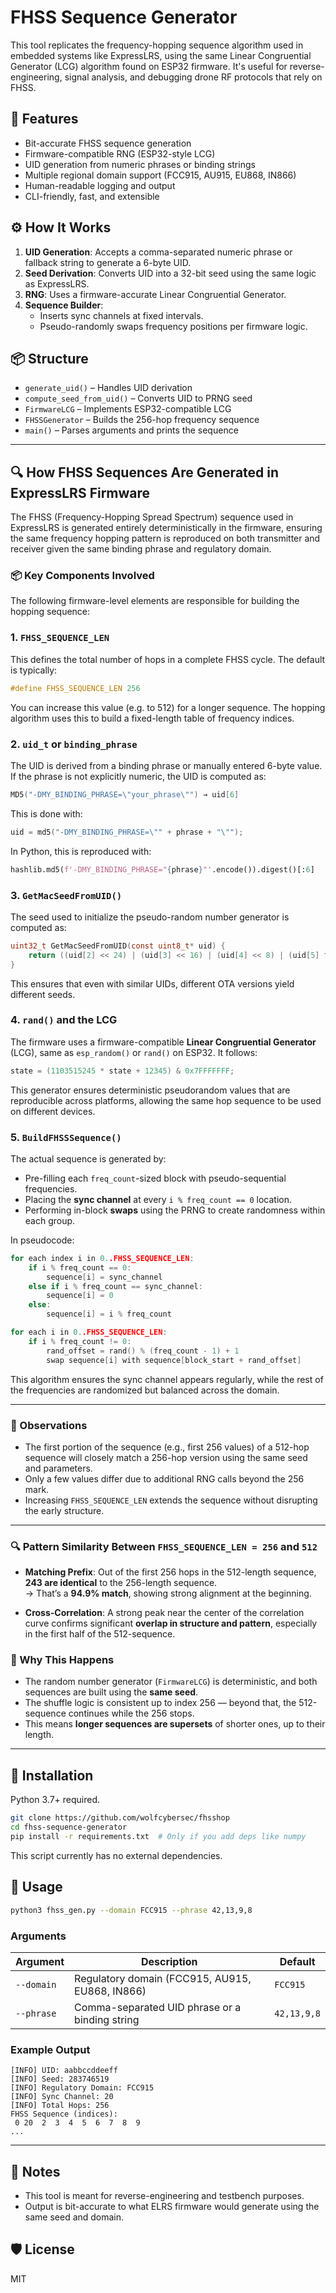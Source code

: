 # FHSS Sequence Generator

This tool replicates the frequency-hopping sequence algorithm used in embedded systems like ExpressLRS, using the same Linear Congruential Generator (LCG) algorithm found on ESP32 firmware. It's useful for reverse-engineering, signal analysis, and debugging drone RF protocols that rely on FHSS.

## 🔧 Features

- Bit-accurate FHSS sequence generation
- Firmware-compatible RNG (ESP32-style LCG)
- UID generation from numeric phrases or binding strings
- Multiple regional domain support (FCC915, AU915, EU868, IN866)
- Human-readable logging and output
- CLI-friendly, fast, and extensible

## ⚙️ How It Works

1. **UID Generation**: Accepts a comma-separated numeric phrase or fallback string to generate a 6-byte UID.
2. **Seed Derivation**: Converts UID into a 32-bit seed using the same logic as ExpressLRS.
3. **RNG**: Uses a firmware-accurate Linear Congruential Generator.
4. **Sequence Builder**:
    - Inserts sync channels at fixed intervals.
    - Pseudo-randomly swaps frequency positions per firmware logic.

## 📦 Structure

- `generate_uid()` – Handles UID derivation
- `compute_seed_from_uid()` – Converts UID to PRNG seed
- `FirmwareLCG` – Implements ESP32-compatible LCG
- `FHSSGenerator` – Builds the 256-hop frequency sequence
- `main()` – Parses arguments and prints the sequence

---
## 🔍 How FHSS Sequences Are Generated in ExpressLRS Firmware

The FHSS (Frequency-Hopping Spread Spectrum) sequence used in ExpressLRS is generated entirely deterministically in the firmware, ensuring the same frequency hopping pattern is reproduced on both transmitter and receiver given the same binding phrase and regulatory domain.

### 📦 Key Components Involved

The following firmware-level elements are responsible for building the hopping sequence:

### 1. `FHSS_SEQUENCE_LEN`
This defines the total number of hops in a complete FHSS cycle. The default is typically:

```c
#define FHSS_SEQUENCE_LEN 256
```

You can increase this value (e.g. to 512) for a longer sequence. The hopping algorithm uses this to build a fixed-length table of frequency indices.

### 2. `uid_t` or `binding_phrase`
The UID is derived from a binding phrase or manually entered 6-byte value. If the phrase is not explicitly numeric, the UID is computed as:

```cpp
MD5("-DMY_BINDING_PHRASE=\"your_phrase\"") → uid[6]
```

This is done with:
```cpp
uid = md5("-DMY_BINDING_PHRASE=\"" + phrase + "\"");
```

In Python, this is reproduced with:
```python
hashlib.md5(f'-DMY_BINDING_PHRASE="{phrase}"'.encode()).digest()[:6]
```

### 3. `GetMacSeedFromUID()`
The seed used to initialize the pseudo-random number generator is computed as:

```c
uint32_t GetMacSeedFromUID(const uint8_t* uid) {
    return ((uid[2] << 24) | (uid[3] << 16) | (uid[4] << 8) | (uid[5] ^ OTA_VERSION_ID));
}
```

This ensures that even with similar UIDs, different OTA versions yield different seeds.

### 4. `rand()` and the LCG
The firmware uses a firmware-compatible **Linear Congruential Generator** (LCG), same as `esp_random()` or `rand()` on ESP32. It follows:

```c
state = (1103515245 * state + 12345) & 0x7FFFFFFF;
```

This generator ensures deterministic pseudorandom values that are reproducible across platforms, allowing the same hop sequence to be used on different devices.

### 5. `BuildFHSSSequence()`
The actual sequence is generated by:
- Pre-filling each `freq_count`-sized block with pseudo-sequential frequencies.
- Placing the **sync channel** at every `i % freq_count == 0` location.
- Performing in-block **swaps** using the PRNG to create randomness within each group.

In pseudocode:

```cpp
for each index i in 0..FHSS_SEQUENCE_LEN:
    if i % freq_count == 0:
        sequence[i] = sync_channel
    else if i % freq_count == sync_channel:
        sequence[i] = 0
    else:
        sequence[i] = i % freq_count

for each i in 0..FHSS_SEQUENCE_LEN:
    if i % freq_count != 0:
        rand_offset = rand() % (freq_count - 1) + 1
        swap sequence[i] with sequence[block_start + rand_offset]
```

This algorithm ensures the sync channel appears regularly, while the rest of the frequencies are randomized but balanced across the domain.

---

### 🧠 Observations
- The first portion of the sequence (e.g., first 256 values) of a 512-hop sequence will closely match a 256-hop version using the same seed and parameters.
- Only a few values differ due to additional RNG calls beyond the 256 mark.
- Increasing `FHSS_SEQUENCE_LEN` extends the sequence without disrupting the early structure.

---

### 🔍 Pattern Similarity Between `FHSS_SEQUENCE_LEN = 256` and `512`

- **Matching Prefix**: Out of the first 256 hops in the 512-length sequence, **243 are identical** to the 256-length sequence.  
  → That’s a **94.9% match**, showing strong alignment at the beginning.

- **Cross-Correlation**: A strong peak near the center of the correlation curve confirms significant **overlap in structure and pattern**, especially in the first half of the 512-sequence.

### 🧠 Why This Happens
- The random number generator (`FirmwareLCG`) is deterministic, and both sequences are built using the **same seed**.
- The shuffle logic is consistent up to index 256 — beyond that, the 512-sequence continues while the 256 stops.
- This means **longer sequences are supersets** of shorter ones, up to their length.

---

## 🚀 Installation

Python 3.7+ required.

```bash
git clone https://github.com/wolfcybersec/fhsshop
cd fhss-sequence-generator
pip install -r requirements.txt  # Only if you add deps like numpy
```

This script currently has no external dependencies.

## 🧪 Usage

```bash
python3 fhss_gen.py --domain FCC915 --phrase 42,13,9,8
```

### Arguments

| Argument      | Description                                       | Default         |
|---------------|---------------------------------------------------|-----------------|
| `--domain`    | Regulatory domain (FCC915, AU915, EU868, IN866)   | `FCC915`        |
| `--phrase`    | Comma-separated UID phrase or a binding string     | `42,13,9,8`     |

### Example Output

```
[INFO] UID: aabbccddeeff
[INFO] Seed: 283746519
[INFO] Regulatory Domain: FCC915
[INFO] Sync Channel: 20
[INFO] Total Hops: 256
FHSS Sequence (indices):
 0 20  2  3  4  5  6  7  8  9
...
```

---
## 📘 Notes

- This tool is meant for reverse-engineering and testbench purposes.
- Output is bit-accurate to what ELRS firmware would generate using the same seed and domain.


## 🛡 License

MIT
